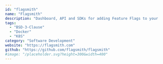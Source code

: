 ```yaml
---
id: "flagsmith"
name: "Flagsmith"
description: "Dashboard, API and SDKs for adding Feature Flags to your applications (alternative to LaunchDarkly)."
tags:
  - "BSD-3-Clause"
  - "Docker"
  - "K8S"
category: "Software Development"
website: "https://flagsmith.com"
github: "https://github.com/flagsmith/flagsmith"
#image: "/placeholder.svg?height=300&width=400"
---
```


